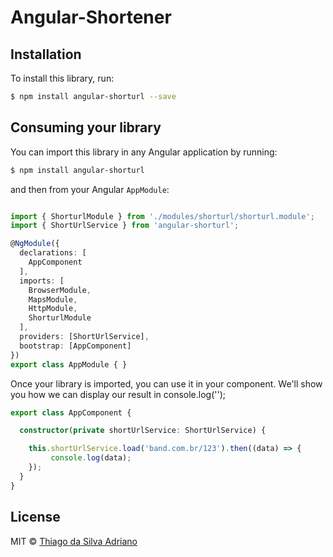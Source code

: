 # Angular-Shortener

## Installation

To install this library, run:

```bash
$ npm install angular-shorturl --save
```

## Consuming your library

You can import this library in any Angular application by running:

```bash
$ npm install angular-shorturl
```

and then from your Angular `AppModule`:

```typescript

import { ShorturlModule } from './modules/shorturl/shorturl.module';
import { ShortUrlService } from 'angular-shorturl';

@NgModule({
  declarations: [
    AppComponent
  ],
  imports: [
    BrowserModule,
    MapsModule,
    HttpModule,
    ShorturlModule
  ],
  providers: [ShortUrlService],
  bootstrap: [AppComponent]
})
export class AppModule { }
```

Once your library is imported, you can use it in your component. We'll show you how we can display our result in console.log('');

```typescript
export class AppComponent {

  constructor(private shortUrlService: ShortUrlService) {

    this.shortUrlService.load('band.com.br/123').then((data) => {
         console.log(data);
    });
  }
}
```

## License

MIT © [Thiago da Silva Adriano](mailto:tadriano.net@outlook.com)
